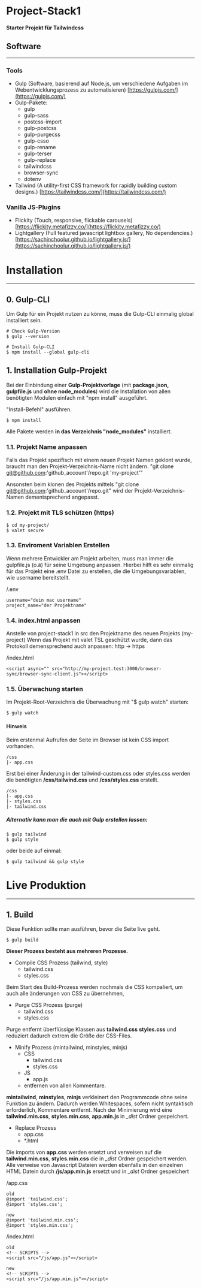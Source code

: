 # Project-Stack1
**Starter Projekt für Tailwindcss**

## Software

---

### Tools

- Gulp (Software, basierend auf Node.js, um verschiedene Aufgaben im Webentwicklungsprozess zu automatisieren)
[https://gulpjs.com/](https://gulpjs.com/)
- Gulp-Pakete: 
  * gulp 
  * gulp-sass
  * postcss-import
  * gulp-postcss
  * gulp-purgecss
  * gulp-csso
  * gulp-rename
  * gulp-terser
  * gulp-replace
  * tailwindcss
  * browser-sync
  * dotenv
- Tailwind (A utility-first CSS framework for rapidly building custom designs.)
[https://tailwindcss.com/](https://tailwindcss.com/)

### Vanilla JS-Plugins

- Flickity (Touch, responsive, flickable carousels)
[https://flickity.metafizzy.co/](https://flickity.metafizzy.co/)
- Lightgallery (Full featured javascript lightbox gallery, No dependencies.)
[https://sachinchoolur.github.io/lightgallery.js/](https://sachinchoolur.github.io/lightgallery.js/)

# Installation

---

## 0. Gulp-CLI

Um Gulp für ein Projekt nutzen zu könne, muss die Gulp-CLI einmalig global installiert sein. 

    # Check Gulp-Version
    $ gulp --version
    
    # Install Gulp-CLI
    $ npm install --global gulp-cli

## 1.  Installation Gulp-Projekt

Bei der Einbindung einer **Gulp-Projektvorlage** (mit **package.json, gulpfile.js** und **ohne node_modules**) wird die Installation von allen benötigten Modulen einfach mit "npm install" ausgeführt. 

 "Install-Befehl" ausführen.

    $ npm install

Alle Pakete werden **in das Verzeichnis "node_modules"** installiert.

### 1.1.  Projekt Name anpassen

Falls das Projekt spezifisch mit einem neuen Projekt Namen geklont wurde, braucht man den Projekt-Verzeichnis-Name nicht ändern.
    "git clone git@github.com:'github_account'/repo.git 'my-project'"

Ansonsten beim klonen des Projekts mittels "git clone git@github.com:'github_account'/repo.git" wird der Projekt-Verzeichnis-Namen dementsprechend angepasst. 


### 1.2. Projekt mit TLS schützen (https)
    $ cd my-project/
    $ valet secure

### 1.3. Enviroment Variablen Erstellen

Wenn mehrere Entwickler am Projekt arbeiten, muss man immer die gulpfile.js (o.ä) für seine Umgebung anpassen. Hierbei hilft es sehr einmalig für das Projekt eine .env Datei zu erstellen, die die Umgebungsvariablen, wie username bereitstellt.

/.env

    username="dein mac username"
    project_name="der Projektname"

### 1.4. index.html anpassen

Anstelle von project-stack1 in src den Projektname des neuen Projekts (my-project)
Wenn das Projekt mit valet TSL geschützt wurde, dann das Protokoll demensprechend auch anpassen: http -> https

/index.html

    <script async="" src="http://my-project.test:3000/browser-sync/browser-sync-client.js"></script>


### 1.5. Überwachung starten

Im Projekt-Root-Verzeichnis die Überwachung mit "$ gulp watch" starten:

    $ gulp watch

#### Hinweis

Beim erstenmal Aufrufen der Seite im Browser ist kein CSS import vorhanden. 

    /css
    |- app.css

Erst bei einer Änderung in der tailwind-custom.css oder styles.css werden die benötigten **/css/tailwind.css** und **/css/styles.css** erstellt.

    /css
    |- app.css
    |- styles.css
    |- tailwind.css

##### Alternativ kann man die auch mit Gulp erstellen lassen:

    $ gulp tailwind
    $ gulp style

oder beide auf einmal:

    $ gulp tailwind && gulp style

# Live Produktion

---

## 1. Build

Diese Funktion sollte man ausführen, bevor die Seite live geht.

    $ gulp build

**Dieser Prozess besteht aus mehreren Prozesse.**

- Compile CSS Prozess (tailwind, style)
  - tailwind.css
  - styles.css

Beim Start des Build-Prozess werden nochmals die CSS kompaliert, um auch alle änderungen von CSS zu übernehmen,

- Purge CSS Prozess (purge)
  - tailwind.css
  - styles.css

Purge entfernt überflüssige Klassen aus **tailwind.css** **styles.css**  und reduziert dadurch extrem die Größe der CSS-Files.

- Minify Prozess (mintailwind, minstyles, minjs)
  - CSS
    - tailwind.css
    - styles.css 
  - JS
    - app.js
  - entfernen von allen Kommentare.

**mintailwind**, **minstyles**, **minjs** verkleinert den Programmcode ohne seine Funktion zu ändern. Dadurch werden
Whitespaces, sofern nicht syntaktisch erforderlich, Kommentare entfernt.
Nach der Minimierung wird eine **tailwind.min.css**, **styles.min.css**, **app.min.js** in *_dist* Ordner gespeichert.

- Replace Prozess
  - app.css
  - *.html
  
Die imports von **app.css** werden ersetzt und verweisen auf die **tailwind.min.css**, **styles.min.css** die in *_dist* Ordner gespeichert werden.
Alle verweise von Javascript Dateien werden ebenfalls in den einzelnen HTML Datein durch **/js/app.min.js** ersetzt und in *_dist* Ordner gespeichert

/app.css

    old
    @import 'tailwind.css';
    @import 'styles.css';

    new
    @import 'tailwind.min.css';
    @import 'styles.min.css';


/index.html

    old
    <!-- SCRIPTS -->
    <script src="/js/app.js"></script>

    new
    <!-- SCRIPTS -->
    <script src="/js/app.min.js"></script>
